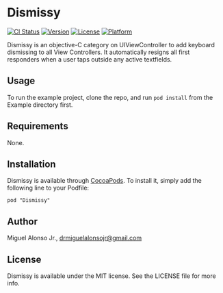 # Dismissy

[![CI Status](http://img.shields.io/travis/drmaj/Dismissy.svg?style=flat)](https://travis-ci.org/drmaj/Dismissy)
[![Version](https://img.shields.io/cocoapods/v/Dismissy.svg?style=flat)](http://cocoadocs.org/docsets/Dismissy)
[![License](https://img.shields.io/cocoapods/l/Dismissy.svg?style=flat)](http://cocoadocs.org/docsets/Dismissy)
[![Platform](https://img.shields.io/cocoapods/p/Dismissy.svg?style=flat)](http://cocoadocs.org/docsets/Dismissy)

Dismissy is an objective-C category on UIViewController to add keyboard dismissing to all View Controllers. It automatically resigns all first responders when a user taps outside any active textfields.

## Usage

To run the example project, clone the repo, and run `pod install` from the Example directory first.

## Requirements

None.

## Installation

Dismissy is available through [CocoaPods](http://cocoapods.org). To install
it, simply add the following line to your Podfile:

    pod "Dismissy"

## Author

Miguel Alonso Jr., drmiguelalonsojr@gmail.com

## License

Dismissy is available under the MIT license. See the LICENSE file for more info.

